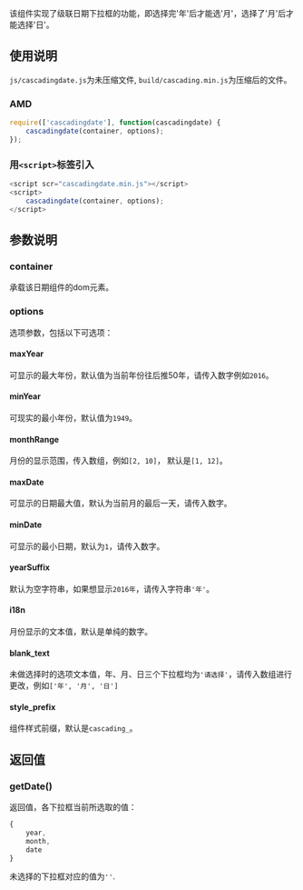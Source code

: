 该组件实现了级联日期下拉框的功能，即选择完'年'后才能选'月'，选择了'月'后才能选择'日'。

## 使用说明
`js/cascadingdate.js`为未压缩文件, `build/cascading.min.js`为压缩后的文件。

### AMD
```js
require(['cascadingdate'], function(cascadingdate) {
    cascadingdate(container, options);
});
```
### 用`<script>`标签引入

```js
<script scr="cascadingdate.min.js"></script>
<script>
    cascadingdate(container, options);
</script>
```
## 参数说明

### container
承载该日期组件的dom元素。

### options
选项参数，包括以下可选项：

#### maxYear
可显示的最大年份，默认值为当前年份往后推50年，请传入数字例如`2016`。

#### minYear
可现实的最小年份，默认值为`1949`。

#### monthRange
月份的显示范围，传入数组，例如`[2, 10]`， 默认是`[1, 12]`。

#### maxDate
可显示的日期最大值，默认为当前月的最后一天，请传入数字。

#### minDate
可显示的最小日期，默认为`1`，请传入数字。

#### yearSuffix
默认为空字符串，如果想显示`2016年`，请传入字符串`'年'`。

#### i18n
月份显示的文本值，默认是单纯的数字。

#### blank_text
未做选择时的选项文本值，年、月、日三个下拉框均为`'请选择'`，请传入数组进行更改，例如`['年', '月', '日']`

#### style_prefix
组件样式前缀，默认是`cascading_`。

## 返回值

### getDate()

返回值，各下拉框当前所选取的值：

```js
{
    year,
    month,
    date
}
```
未选择的下拉框对应的值为`''`.
